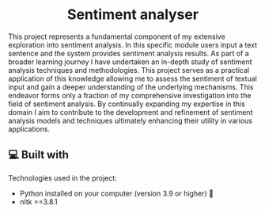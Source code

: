 <h1 align="center" id="title">Sentiment analyser</h1>

<p id="description">This project represents a fundamental component of my extensive exploration into sentiment analysis. In this specific module users input a text sentence and the system provides sentiment analysis results. As part of a broader learning journey I have undertaken an in-depth study of sentiment analysis techniques and methodologies. This project serves as a practical application of this knowledge allowing me to assess the sentiment of textual input and gain a deeper understanding of the underlying mechanisms. This endeavor forms only a fraction of my comprehensive investigation into the field of sentiment analysis. By continually expanding my expertise in this domain I aim to contribute to the development and refinement of sentiment analysis models and techniques ultimately enhancing their utility in various applications.</p>

  
  
<h2>💻 Built with</h2>

Technologies used in the project:

*   Python installed on your computer (version 3.9 or higher) 🐍
*   nltk ==3.8.1
